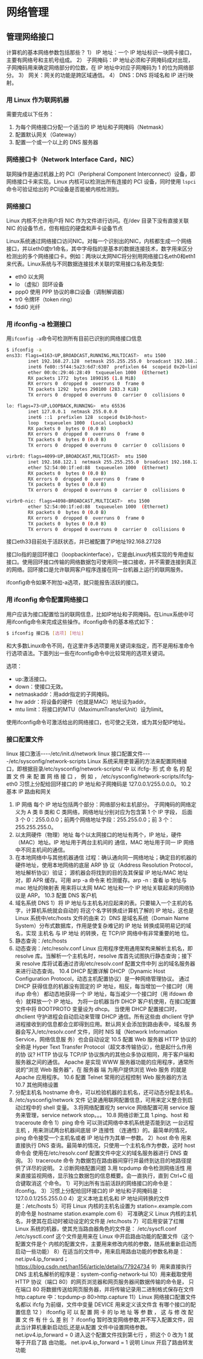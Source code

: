 # 网络管理

## 管理网络接口

计算机的基本网络参数包括那些？
1） IP 地址：一个 IP 地址标识一块网卡接口，主要有网络号和主机号组成。
2） 子网掩码：IP 地址必须和子网掩码成对出现，子网掩码用来确定网络部分的位数，在
IP 地址中对应子网掩码为 1 的位为网络部分。
3） 网关：网关的功能是跨区域通信。
4） DNS：DNS 将域名和 IP 进行映射。

### 用 Linux 作为联网机器

需要完成以下任务：

1. 为每个网络接口分配一个适当的 IP 地址和子网掩码（Netmask）
2. 配置默认网关（Gateway）
3. 配置一个或一个以上的 DNS 服务器

### 网络接口卡（Network Interface Card，NIC）

联网操作是通过机器上的 PCI（Peripheral Component Interconnect）设备，即网络接口卡来实现。Linux 内核可以检测出所有连接的 PCI 设备，同时使用 `lspci` 命令可验证给出的 PCI设备是否能被内核检测到。

### 网络接口

Linux 内核不允许用户将 NIC 作为文件进行访问。在/dev 目录下没有直接关联 NIC 的设备节点，但有相应的硬盘和声卡设备节点

Linux系统通过网络接口访问NIC。对每一个识别出的NIC，内核都生成一个网络接口，并以eth0或tr1命名，其中字母指的是基本的数据连接技术，数字用来区分检测出的多个网络接口卡。例如：两块以太网NIC将分别用网络接口名eth0和eth1来代表。Linux系统与不同数据连接技术关联的常用接口名称及类型:

- eth0 以太网
- lo （虚拟）回环设备
- ppp0 使用 PPP 协议的串口设备（调制解调器）
- tr0 令牌环（token ring）
- fddi0 光纤

### 用 ifconfig -a 检测接口

用`ifconfig -a`命令可检测所有目前已识别的网络接口信息

``` bash
$ ifconfig -a
ens33: flags=4163<UP,BROADCAST,RUNNING,MULTICAST>  mtu 1500
        inet 192.168.27.128  netmask 255.255.255.0  broadcast 192.168.27.255
        inet6 fe80::5f44:5a23:6d7:6307  prefixlen 64  scopeid 0x20<link>
        ether 00:0c:29:46:28:49  txqueuelen 1000  (Ethernet)
        RX packets 1772  bytes 1890195 (1.8 MiB)
        RX errors 0  dropped 0  overruns 0  frame 0
        TX packets 1292  bytes 290100 (283.3 KiB)
        TX errors 0  dropped 0 overruns 0  carrier 0  collisions 0

lo: flags=73<UP,LOOPBACK,RUNNING>  mtu 65536
        inet 127.0.0.1  netmask 255.0.0.0
        inet6 ::1  prefixlen 128  scopeid 0x10<host>
        loop  txqueuelen 1000  (Local Loopback)
        RX packets 0  bytes 0 (0.0 B)
        RX errors 0  dropped 0  overruns 0  frame 0
        TX packets 0  bytes 0 (0.0 B)
        TX errors 0  dropped 0 overruns 0  carrier 0  collisions 0

virbr0: flags=4099<UP,BROADCAST,MULTICAST>  mtu 1500
        inet 192.168.122.1  netmask 255.255.255.0  broadcast 192.168.122.255
        ether 52:54:00:1f:ed:88  txqueuelen 1000  (Ethernet)
        RX packets 0  bytes 0 (0.0 B)
        RX errors 0  dropped 0  overruns 0  frame 0
        TX packets 0  bytes 0 (0.0 B)
        TX errors 0  dropped 0 overruns 0  carrier 0  collisions 0

virbr0-nic: flags=4098<BROADCAST,MULTICAST>  mtu 1500
        ether 52:54:00:1f:ed:88  txqueuelen 1000  (Ethernet)
        RX packets 0  bytes 0 (0.0 B)
        RX errors 0  dropped 0  overruns 0  frame 0
        TX packets 0  bytes 0 (0.0 B)
        TX errors 0  dropped 0 overruns 0  carrier 0  collisions 0
```

接口eth33目前处于活跃状态，并已被配置了IP地址192.168.27.128

接口lo指的是回环接口（loopbackinterface），它是由Linux内核实现的专用虚拟接口。使用回环接口传输的网络数据包可使用同一接口接收，并不需要连接到真正的网络。回环接口是允许联网客户程序连接在同一台机器上运行的联网服务。

ifconfig命令如果不附加-a选项，就只能报告活跃的接口。

### 用 ifconfig 命令配置网络接口

用户应该为接口配置恰当的联网信息，比如IP地址和子网掩码。在Linux系统中可用ifconfig命令来完成这些操作。ifconfig命令的基本格式如下：

``` bash
$ ifconfig 接口名 [选项] [地址]
```

和大多数Linux命令不同，在这里许多选项要用关键词来指定，而不是用标准命令行选项语法。下面列出一些在ifconfig命令中比较常用的选项关键词。

选项：

- up:激活接口。
- down：使接口无效。
- netmaskaddr：用addr指定的子网掩码。
- hw addr：将设备的硬件（也就是MAC）地址设为addr。
- mtu limit：将接口的MTU（MaximumTransferUnit）设为limit。

使用ifconfig命令可激活给出的网络接口，也可使之无效，或为其分配IP地址。

### 接口配置文件

linux 接口激活----/etc/init.d/network
linux 接口配置文件----/etc/sysconfig/network-scripts
Linux 系统采用更普遍的方法来配置网络接口，即根据目录/etc/sysconfig/network-scripts/
中 以 ifcfg-<interface> 形 式 命 名 的 配 置 文 件 来 配 置 网 络 接 口 ， 例 如 ，
/etc/sysconfig/network-scripts/ifcfg-eth0
习惯上分配给回环接口的 IP 地址和子网掩码是 127.0.0.1/255.0.0.0。
10.2 基本 IP 路由和网关
1. IP 网络 每个 IP 地址包括两个部分：网络部分和主机部分。
子网掩码的网络定义为 A 类 B 类和 C 类网络，网络地址分别对应为包含第 1 个 IP 字段，
后面 3 个 0：255.0.0.0；前两个网络地址字段：255.255.0.0；前 3 个：255.255.255.0。
1. 以太网硬件（物理）地址
每个以太网接口的地址有两个，IP 地址，硬件（MAC）地址。IP 地址用于两台主机间的
通信，MAC 地址用于同一 IP 网络中不同主机间的通信。
1. 在本地网络中与其他机器通信
过程：确认通向同一网络地址；确定目的机器的硬件地址，使用本地网络的底层 ARP 协
议（Address Resolution Protocol，地址解析协议）验证；
源机器会将找到的目的及其保留 IP 地址/MAC 地址对，即 APR 缓存。可用 arp -a 命令来
检测缓存。arp -n : 查看 ip 地址与 mac 地址的映射表
用来将以太网 MAC 地址和一个 IP 地址关联起来的网络协议是 ARP。
10.3 配置 DNS 客户机
1. 域名系统 DNS
1）将 IP 地址与主机名对应起来的表。只要输入一个主机的名字，计算机系统就会自动的
将这个名字转换成计算机了解的 IP 地址，这也是 Linux 系统中/etc/hosts 文件的由来
2）DNS 是域名系统（Domain Name System）分布式数据库，作用是使复杂难记的 IP 地址
转换成简明易记的域名，实现 主机名 与 IP 地址 的转换，在 TCP/IP 网络中有非常重要的地
位。
1. 静态查询：/etc/hosts
2. 动态查询：/etc/resolv.conf
Linux 应用程序使用通用架构来解析主机名，即 resolve 库。当解析一个主机名时，resolve
库首先试图执行静态查询；接下来 resolve 库将试着通过咨询/etc/resolv.conf 配置文件中列
出的域名服务器来进行动态查询。
10.4 DHCP 配置详解
DHCP（Dynamic Host Configuration Protocol，动态主机配置协议）是一种网络管理协议。
通过 DHCP 获得信息的机器没有固定的 IP 地址，相反，每当增加一个接口时（用 ifup 命令）
都动态地获得一个 IP 地址，每当减少一个接口时（用 ifdown 命令）就释放一个 IP 地址。
为将一台机器当作 DHCP 客户机使用，在接口配置文件中将 BOOTPROTO 变量设为 dhcp。
当使用 DHCP 配置接口时，dhclient 守护进程会自动启动来管理 DHCP 通信。所有这些由
dhclient 守护进程接收到的信息都会立即得到应用。默认网关会添加到路由表中，域名服
务器会写入/etc/resolv.conf 文件，同时 NIS 域（Network Information Service，网络信息服
务）也会自动设定
10.5 配置 Web 服务器
HTTP 协议的全称是 Hyper Text Transfer Protocol（超文本传输协议），他是起什么作用的协
议?
HTTP 协议与 TCP/IP 协议族内的其他众多协议相同，用于客户端和服务器之间的通信。
Apache 是实现 WWW 服务器功能的应用程序，通常所说的“浏览 Web 服务器”，在 服务器
端 为用户提供浏览 Web 服务 的就是 Apache 应用程序。
10.6 配置 Telnet
常用的远程控制 Web 服务器的方法
10.7 其他网络设置
1. 分配主机名
hostname 命令，可以检验机器的主机名，还可动态分配主机名。
1. /etc/sysconfig/network 文件
记录通用联网配置信息，可用来定义整合到启动过程中的 shell 变量。
3.将网络配置视为 service
网络配置可用 service 服务来管理，service network stop。。。
10.8 网络诊断工具
1.ping、host 和 traceroute 命令
1）ping 命令
可以测试网络中本机系统是否能到达 一台远程主机 ，用来测试两台机器间底层 IP 连接性
（连通性）的。最简单的情况，ping 命令接受一个主机名或者 IP 地址作为其单一参数。
2）host 命令
用来直接执行 DNS 查询。最简单的情况，只使用一个主机名作为参数，这时 host 命令会
使用在/etc/resolv.conf 配置文件中定义的域名服务器进行 DNS 查询。
3）traceroute 命令
为数据包在路由器间穿行并最终到达目的地路径提供了详尽的说明。
2.诊断网络配置问题
3.用 tcpdump 命令检测网络活性
用来直接监视网络，显示独立数据包的信息概要。会一直执行，直到 Ctrl+C 组合键取消这
个命令。
1）可列出所有当前活跃的网络接口的命令是：ifconfig。
3）习惯上分配给回环接口的 IP 地址和子网掩码是：127.0.0.1/255.255.0.0
4）定义本地主机名和 IP 地址间转换的文件是：/etc/hosts
5）可将 Linux 内核的主机名设置为 station=.example.com 的命令是
hostname station.example.com
6） 可准确定义 Linux 内核的主机名，并使其在启动时被动设定的文件是 /etc/hosts
7）可启用安装了红帽 Linux 系统的机器，使其充当路由器角色的文件是： /etc/syscfl.conf
/etc/sysctl.conf 这个文件是用来在 Linux 中开启路由功能的配置文件（这个配置文件是个
内核的配置文件，主要用来修改内核的参数，随系统重新启动而启动一些功能）
8）在适当的文件中，用来启用路由功能的参数名称是：net.ipv4.ip_forward；
https://blog.csdn.net/han156/article/details/77924734
9）用来直接执行 DNS 主机名解析的程序是：system-config-network-tui
10）用来截取使用 HTTP 协议（端口 80）的网页浏览器和网页服务器间数据传输的命令是，
只在端口 80 将数据传送给网页服务器，并将传输记录用二进制格式保存在文件
http.capture 中：tcpdump-p 80>http.capture
11）Linux 网络接口配置文件名都以 ifcfg 为前缀，文件中变量 DEVICE 用来定义该文件含
有哪个接口的配置信息
12 ） ifconfig 可 以 配 置 网 卡 的 Ip 地 址 等 参 数 ， 这 与 修 改 配 置 文 件 有 什 么 差 别 ？
ifconfig 暂时改变网络参数,并不写入配置文件，因此当计算机重新启动后,还是从配置
文件中设置网络参数。
net.ipv4.ip_forward = 0 进入这个配置文件找到第七行 ，把这个 0 改为 1 就等于开启了路
由功能。
net.ipv4.ip_forward = 1 说明 Linux 开启了路由转发功能